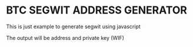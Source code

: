 
# BTC SEGWIT ADDRESS GENERATOR

This is just example to generate segwit using javascript

The output will be address and private key (WIF)
